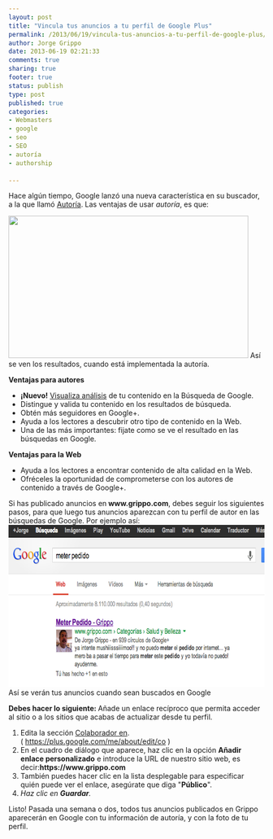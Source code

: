 ```yaml
--- 
layout: post
title: "Vincula tus anuncios a tu perfil de Google Plus"
permalink: /2013/06/19/vincula-tus-anuncios-a-tu-perfil-de-google-plus/index.html
author: Jorge Grippo
date: 2013-06-19 02:21:33
comments: true
sharing: true
footer: true
status: publish
type: post
published: true
categories: 
- Webmasters
- google
- seo
- SEO
- autoría
- authorship

---
```

<!-- 446 -->
Hace algún tiempo, Google lanzó una nueva característica en su buscador, a la que llamó <a title="Autoría de Google" href="https://www.google.com/insidesearch/features/authorship/index.html" target="_blank">Autoría</a>. Las ventajas de usar <em>autoría</em>, es que:

<caption id="" align="alignnone" width="472"><img alt="" src="https://www.google.com/insidesearch/images/features/authorship-serp.jpg" width="472" height="280" /> Así se ven los resultados, cuando está implementada la autoría.</caption>

<strong>Ventajas para autores</strong>
<ul>
	<li><strong>¡Nuevo!</strong> <a href="https://insidesearch.blogspot.com/2011/12/clicks-and-impressions-for-authors.html">Visualiza análisis</a> de tu contenido en la Búsqueda de Google.</li>
	<li>Distingue y valida tu contenido en los resultados de búsqueda.</li>
	<li>Obtén más seguidores en Google+.</li>
	<li>Ayuda a los lectores a descubrir otro tipo de contenido en la Web.</li>
	<li>Una de las más importantes: fijate como se ve el resultado en las búsquedas en Google.</li>
</ul>
<strong>Ventajas para la Web</strong>
<ul>
	<li>Ayuda a los lectores a encontrar contenido de alta calidad en la Web.</li>
	<li>Ofréceles la oportunidad de comprometerse con los autores de contenido a través de Google+.</li>
</ul>
Si has publicado anuncios en<strong> www.grippo.com</strong>, debes seguir los siguientes pasos, para que luego tus anuncios aparezcan con tu perfil de autor en las búsquedas de Google. Por ejemplo así:

<caption id="attachment_447" align="aligncenter" width="719"><a href="/wp-content/uploads/2013/06/Captura-de-pantalla-2013-06-18-a-las-23.10.36.png"><img class="size-full wp-image-447" alt="Así se verán tus anuncios cuando sean buscados en Google" src="/wp-content/uploads/2013/06/Captura-de-pantalla-2013-06-18-a-las-23.10.36.png" width="719" height="318" /></a> Así se verán tus anuncios cuando sean buscados en Google</caption>

<strong>Debes hacer lo siguiente: </strong>Añade un enlace recíproco que permita acceder al sitio o a los sitios que acabas de actualizar desde tu perfil.
<div>
<ol>
	<li>Edita la sección <a href="https://plus.google.com/me/about/edit/co" target="_blank">Colaborador en</a>. ( <a href="https://plus.google.com/me/about/edit/co" target="_blank">https://plus.google.com/me/about/edit/co</a> )</li>
	<li>En el cuadro de diálogo que aparece, haz clic en la opción <strong>Añadir enlace personalizado</strong> e introduce la URL de nuestro sitio web, es decir:<strong>https://www.grippo.com</strong></li>
	<li>También puedes hacer clic en la lista desplegable para especificar quién puede ver el enlace, asegúrate que diga "<strong>Público</strong>".</li>
	<li><em id="__mceDel">Haz clic en <strong>Guardar</strong>.</em></li>
</ol>
Listo! Pasada una semana o dos, todos tus anuncios publicados en Grippo aparecerán en Google con tu información de autoría, y con la foto de tu perfil.

</div>
<div></div>

